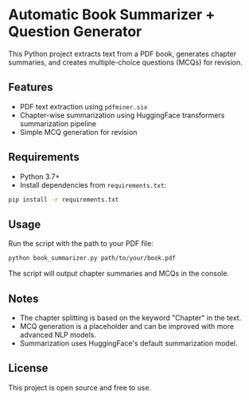 # Automatic Book Summarizer + Question Generator

This Python project extracts text from a PDF book, generates chapter summaries, and creates multiple-choice questions (MCQs) for revision.

## Features

- PDF text extraction using `pdfminer.six`
- Chapter-wise summarization using HuggingFace transformers summarization pipeline
- Simple MCQ generation for revision

## Requirements

- Python 3.7+
- Install dependencies from `requirements.txt`:

```bash
pip install -r requirements.txt
```

## Usage

Run the script with the path to your PDF file:

```bash
python book_summarizer.py path/to/your/book.pdf
```

The script will output chapter summaries and MCQs in the console.

## Notes

- The chapter splitting is based on the keyword "Chapter" in the text.
- MCQ generation is a placeholder and can be improved with more advanced NLP models.
- Summarization uses HuggingFace's default summarization model.

## License

This project is open source and free to use.
